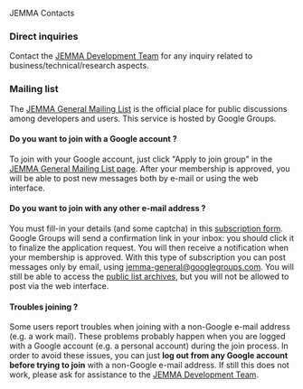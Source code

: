 JEMMA Contacts
<!-- Remember: the first line always goes with the title-->
<!-- Please use h3 headers (###) inside these files -->

### Direct inquiries
Contact the <a href="mailto:jemma-developers@googlegroups.com" target="_blank">JEMMA Development Team</a> for any inquiry related to business/technical/research aspects.

### Mailing list

The <a href="https://groups.google.com/forum/#!forum/jemma-general" target="_blank">JEMMA General Mailing List</a> is the official place for public discussions among developers and users. This service is hosted by Google Groups.

#### Do you want to join **with a Google account** ?

To join with your Google account, just click "Apply to join group" in the <a href="https://groups.google.com/forum/#!forum/jemma-general" target="_blank">JEMMA General Mailing List page</a>. After your membership is approved, you will be able to post new messages both by e-mail or using the web interface.

#### Do you want to join with **any other e-mail address** ?

You must fill-in your details (and some captcha) in this <a href="https://groups.google.com/forum/#!forum/jemma-general/join" target="_blank">subscription form</a>. Google Groups will send a confirmation link in your inbox: you should click it to finalize the application request. You will then receive a notification when your membership is approved.
With this type of subscription you can post messages only by email, using <a href="mailto:jemma-general@googlegroups.com">jemma-general@googlegroups.com</a>. You will still be able to access the <a href="https://groups.google.com/forum/#!forum/jemma-general" target="_blank">public list archives</a>, but you will not be allowed to post via the web interface.

#### **Troubles** joining ?

Some users report troubles when joining with a non-Google e-mail address (e.g. a work mail). These problems probably happen when you are logged with a Google account (e.g. a personal account) during the join process. In order to avoid these issues, you can just **log out from any Google account before trying to join** with a non-Google e-mail address.
If still this does not work, please ask for assistance to the <a href="mailto:jemma-developers@googlegroups.com" target="_blank">JEMMA Development Team</a>.


